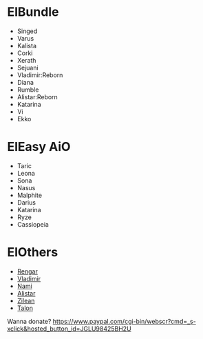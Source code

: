 # ElBundle

- Singed
- Varus
- Kalista 
- Corki
- Xerath
- Sejuani
- Vladimir:Reborn
- Diana 
- Rumble
- Alistar:Reborn
- Katarina
- Vi
- Ekko

# ElEasy AiO

- Taric
- Leona
- Sona
- Nasus
- Malphite
- Darius
- Katarina
- Ryze
- Cassiopeia

# ElOthers

- [Rengar](https://github.com/AlterEgojQuery/ElRengar)
- [Vladimir](https://github.com/AlterEgojQuery/ElNami)
- [Nami](http://www.reddit.com)
- [Alistar](https://github.com/AlterEgojQuery/ElAlistar)
- [Zilean](https://github.com/AlterEgojQuery/ElZilean)
- [Talon](https://github.com/AlterEgojQuery/ElTalon)

Wanna donate? https://www.paypal.com/cgi-bin/webscr?cmd=_s-xclick&hosted_button_id=JGLU98425BH2U
